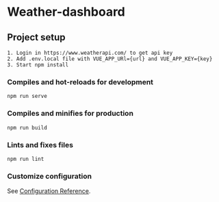 # Weather-dashboard

## Project setup
```
1. Login in https://www.weatherapi.com/ to get api key
2. Add .env.local file with VUE_APP_URl={url} and VUE_APP_KEY={key}
3. Start npm install
```

### Compiles and hot-reloads for development
```
npm run serve
```

### Compiles and minifies for production
```
npm run build
```

### Lints and fixes files
```
npm run lint
```

### Customize configuration
See [Configuration Reference](https://cli.vuejs.org/config/).
